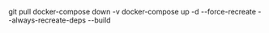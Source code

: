 git pull
docker-compose down -v
docker-compose up -d --force-recreate --always-recreate-deps --build
